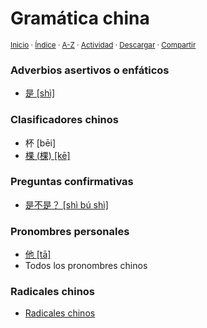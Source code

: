 # Gramática china
<sup>[Inicio](../index.md) · [Índice](../indices/gramaticas.md) · [A-Z](../indices/alfabetico.md) · [Actividad](../indices/actividad.md) · <a href="../indices/gramatica-china.html" download="jucardus-gramatica-china.html">Descargar</a> · [Compartir](https://x.com/intent/tweet?text=Gram%C3%A1tica%20china%20en%20Jucardus%2C%20subdividida%20en%20temas.%0A%E2%86%92%20https%3A%2F%2Fjucardus.github.io%2Findices%2Fgramatica-china.html%0A%0A%23grmtc_jucardus%20%23indcs_jucardus%0A%40jucardus)</sup>

### Adverbios asertivos o enfáticos

* [是 [shì]](../contenido/s/h/i/shi4-26159.md)

### Clasificadores chinos

* 杯 [bēi]
* [棵 (棵) [kē]](../contenido/k/e/1/ke1-26869.md)

### Preguntas confirmativas

* [是不是？ [shì bú shì]](../contenido/s/h/i/shi4-bu2-shi4.md)

### Pronombres personales

* [他 [tā]](../contenido/t/a/1/ta1-20182.md)
* Todos los pronombres chinos

### Radicales chinos

* [Radicales chinos](../indices/radicales-chinos.md)

